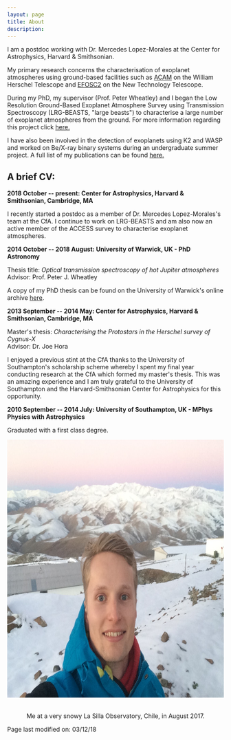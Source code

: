```yaml
---
layout: page
title: About
description: 
---
```


I am a postdoc working with Dr. Mercedes Lopez-Morales at the Center for Astrophysics, Harvard & Smithsonian. 

My primary research concerns the characterisation of exoplanet atmospheres using ground-based facilities such as [ACAM](http://www.ing.iac.es/Astronomy/instruments/acam/index.html) on the William Herschel Telescope and [EFOSC2](https://www.eso.org/sci/facilities/lasilla/instruments/efosc.html) on the New Technology Telescope.

During my PhD, my supervisor (Prof. Peter Wheatley) and I began the Low Resolution Ground-Based Exoplanet Atmosphere Survey using Transmission Spectroscopy (LRG-BEASTS, "large beasts") to characterise a large number of exoplanet atmospheres from the ground. For more information regarding this project click [here.](./LRG-BEASTS.html)

I have also been involved in the detection of exoplanets using K2 and WASP and worked on Be/X-ray binary systems during an undergraduate summer project. A full list of my publications can be found [here.](./publications.html)


## A brief CV:

**2018 October -- present: Center for Astrophysics, Harvard & Smithsonian, Cambridge, MA**

I recently started a postdoc as a member of Dr. Mercedes Lopez-Morales's team at the CfA. I continue to work on LRG-BEASTS and am also now an active member of the ACCESS survey to characterise exoplanet atmospheres.


**2014 October -- 2018 August: University of Warwick, UK - PhD Astronomy**

Thesis title: _Optical transmission spectroscopy of hot Jupiter atmospheres_ <br>
Advisor: Prof. Peter J. Wheatley <br>

A copy of my PhD thesis can be found on the University of Warwick's online archive [here](https://wrap.warwick.ac.uk/111014/).


**2013 September -- 2014 May: Center for Astrophysics, Harvard & Smithsonian, Cambridge, MA**

Master's thesis: _Characterising the Protostars in the Herschel survey of Cygnus-X_ <br>
Advisor: Dr. Joe Hora 

I enjoyed a previous stint at the CfA thanks to the University of Southampton's scholarship scheme whereby I spent my final year conducting research at the CfA which formed my master's thesis. This was an amazing experience and I am truly grateful to the University of Southampton and the Harvard-Smithsonian Center for Astrophysics for this opportunity.


**2010 September -- 2014 July: University of Southampton, UK - MPhys Physics with Astrophysics**

Graduated with a first class degree.




<center><img src="assets/images/me_LaSilla.JPG" style="width:825px;height:600px;">

<br> Me at a very snowy La Silla Observatory, Chile, in August 2017.
</center>

Page last modified on: 03/12/18
